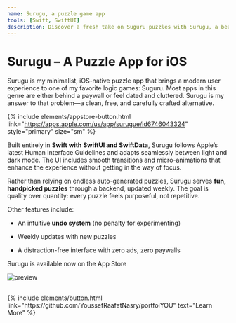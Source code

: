 ```yaml
---
name: Surugu, a puzzle game app
tools: [Swift, SwiftUI]
description: Discover a fresh take on Suguru puzzles with Surugu, a beautifully designed app that’s simple, elegant, and endlessly satisfying. Whether you're new to logic puzzles or a seasoned solver, Surugu offers a calming, focused experience—no ads, no clutter, just pure logic.
---
```


# Surugu – A Puzzle App for iOS

Surugu is my minimalist, iOS-native puzzle app that brings a modern user experience to one of my favorite logic games: Suguru. Most apps in this genre are either behind a paywall or feel dated and cluttered. Surugu is my answer to that problem—a clean, free, and carefully crafted alternative.

{% include elements/appstore-button.html link="https://apps.apple.com/us/app/surugue/id6746043324" style="primary" size="sm" %}




Built entirely in **Swift with SwiftUI and SwiftData**, Surugu follows Apple’s latest Human Interface Guidelines and adapts seamlessly between light and dark mode. The UI includes smooth transitions and micro-animations that enhance the experience without getting in the way of focus.

Rather than relying on endless auto-generated puzzles, Surugu serves **fun, handpicked puzzles** through a backend, updated weekly. The goal is quality over quantity: every puzzle feels purposeful, not repetitive.

Other features include:
- An intuitive **undo system** (no penalty for experimenting)

- Weekly updates with new puzzles

- A distraction-free interface with zero ads, zero paywalls

Surugu is available now on the App Store

![preview]()

##

<p class="text-center">
{% include elements/button.html link="https://github.com/YoussefRaafatNasry/portfolYOU" text="Learn More" %}
</p>